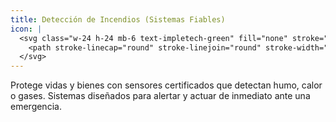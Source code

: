 ```yaml
---
title: Detección de Incendios (Sistemas Fiables)
icon: |
  <svg class="w-24 h-24 mb-6 text-impletech-green" fill="none" stroke="currentColor" viewBox="0 0 24 24" xmlns="http://www.w3.org/2000/svg">
    <path stroke-linecap="round" stroke-linejoin="round" stroke-width="1.5" d="M9 17v-2m3 2v-4m3 2v-2m-8-10H5a2 2 0 00-2 2v10a2 2 0 002 2h14a2 2 0 002-2V7a2 2 0 00-2-2h-2M8 7h.01M12 7h.01M16 7h.01M21 12h-6"></path>
  </svg>
---
```

Protege vidas y bienes con sensores certificados que detectan humo, calor o gases. Sistemas diseñados para alertar y actuar de inmediato ante una emergencia.